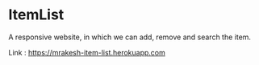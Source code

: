 # ItemList

A responsive website, in which we can add, remove and search the item.

Link : https://mrakesh-item-list.herokuapp.com
